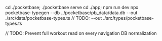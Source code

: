 cd ./pocketbase; ./pocketbase serve
cd ./app; npm run dev
npx pocketbase-typegen --db ../pocketbase/pb_data/data.db --out ./src/data/pocketbase-types.ts // TODO: --out ./src/types/pocketbase-types.ts

// TODO: 
Prevent full workout read on every navigation
DB normalization